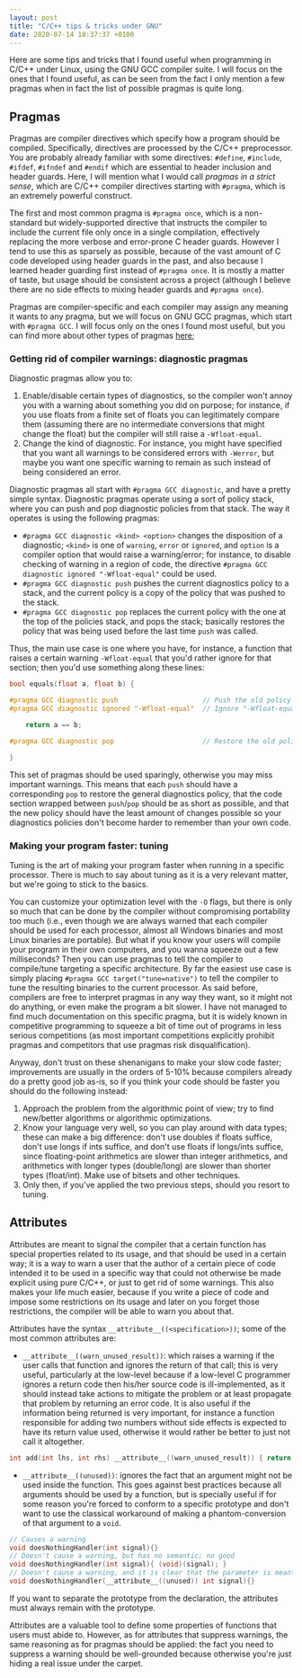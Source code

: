 ```yaml
---
layout: post
title: "C/C++ tips & tricks under GNU"
date: 2020-07-14 18:37:37 +0100
---
```


Here are some tips and tricks that I found useful when programming in C/C++ under Linux, using the GNU GCC compiler suite. I will focus on the ones that I found useful, as can be seen from the fact I only mention a few pragmas when in fact the list of possible pragmas is quite long.

## Pragmas

Pragmas are compiler directives which specify how a program should be compiled. Specifically, directives are processed by the C/C++ preprocessor. You are probably already familiar with some directives: `#define`, `#include`, `#ifdef`, `#ifndef` and `#endif` which are essential to header inclusion and header guards. Here, I will mention what I would call *pragmas in a strict sense*, which are C/C++ compiler directives starting with `#pragma`, which is an extremely powerful construct.

The first and most common pragma is `#pragma once`, which is a non-standard but widely-supported directive that instructs the compiler to include the current file only once in a single compilation, effectively replacing the more verbose and error-prone C header guards. However I tend to use this as sparsely as possible, because of the vast amount of C code developed using header guards in the past, and also because I learned header guarding first instead of `#pragma once`. It is mostly a matter of taste, but usage should be consistent across a project (although I believe there are no side effects to mixing header guards and `#pragma once`).

Pragmas are compiler-specific and each compiler may assign any meaning it wants to any pragma, but we will focus on GNU GCC pragmas, which start with `#pragma GCC`. I will focus only on the ones I found most useful, but you can find more about other types of pragmas [here](https://gcc.gnu.org/onlinedocs/gcc/Pragmas.html#Pragmas);

### Getting rid of compiler warnings: diagnostic pragmas

Diagnostic pragmas allow you to:

1. Enable/disable certain types of diagnostics, so the compiler won't annoy you with a warning about something you did on purpose; for instance, if you use floats from a finite set of floats you can legitimately compare them (assuming there are no intermediate conversions that might change the float) but the compiler will still raise a `-Wfloat-equal`.
2. Change the kind of diagnostic. For instance, you might have specified that you want all warnings to be considered errors with `-Werror`, but maybe you want one specific warning to remain as such instead of being considered an error.

Diagnostic pragmas all start with `#pragma GCC diagnostic`, and have a pretty simple syntax. Diagnostic pragmas operate using a sort of policy stack, where you can push and pop diagnostic policies from that stack. The way it operates is using the following pragmas:

- `#pragma GCC diagnostic <kind> <option>` changes the disposition of a diagnostic; `<kind>` is one of `warning`, `error` or `ignored`, and `option` is a compiler option that would raise a warning/error; for instance, to disable checking of warning in a region of code, the directive `#pragma GCC diagnostic ignored "-Wfloat-equal"` could be used.
- `#pragma GCC diagnostic push` pushes the current diagnostics policy to a stack, and the current policy is a copy of the policy that was pushed to the stack.
- `#pragma GCC diagnostic pop` replaces the current policy with the one at the top of the policies stack, and pops the stack; basically restores the policy that was being used before the last time `push` was called.

Thus, the main use case is one where you have, for instance, a function that raises a certain warning `-Wfloat-equal` that you'd rather ignore for that section; then you'd use something along these lines:

```cpp
bool equals(float a, float b) {

#pragma GCC diagnostic push                     // Push the old policy into stack
#pragma GCC diagnostic ignored "-Wfloat-equal"  // Ignore "-Wfloat-equal"

    return a == b;

#pragma GCC diagnostic pop                      // Restore the old policy

}
```

This set of pragmas should be used sparingly, otherwise you may miss important warnings. This means that each `push` should have a corresponding `pop` to restore the general diagnostics policy, that the code section wrapped between `push`/`pop` should be as short as possible, and that the new policy should have the least amount of changes possible so your diagnostics policies don't become harder to remember than your own code.

### Making your program faster: tuning

Tuning is the art of making your program faster when running in a specific processor. There is much to say about tuning as it is a very relevant matter, but we're going to stick to the basics.

You can customize your optimization level with the `-O` flags, but there is only so much that can be done by the compiler without compromising portability too much (i.e., even though we are always warned that each compiler should be used for each processor, almost all Windows binaries and most Linux binaries are portable). But what if you know your users will compile your program in their own computers, and you wanna squeeze out a few milliseconds? Then you can use pragmas to tell the compiler to compile/tune targeting a specific architecture. By far the easiest use case is simply placing `#pragma GCC target("tune=native")` to tell the compiler to tune the resulting binaries to the current processor. As said before, compilers are free to interpret pragmas in any way they want, so it might not do anything, or even make the program a bit slower. I have not managed to find much documentation on this specific pragma, but it is widely known in competitive programming to squeeze a bit of time out of programs in less serious competitions (as most important competitions explicitly prohibit pragmas and competitors that use pragmas risk disqualification).

Anyway, don't trust on these shenanigans to make your slow code faster; improvements are usually in the orders of 5-10% because compilers already do a pretty good job as-is, so if you think your code should be faster you should do the following instead:

1. Approach the problem from the algorithmic point of view; try to find new/better algorithms or algorithmic optimizations.
2. Know your language very well, so you can play around with data types; these can make a big difference: don't use doubles if floats suffice, don't use longs if ints suffice, and don't use floats if longs/ints suffice, since floating-point arithmetics are slower than integer arithmetics, and arithmetics with longer types (double/long) are slower than shorter types (float/int). Make use of bitsets and other techniques.
3. Only then, if you've applied the two previous steps, should you resort to tuning.

## Attributes

Attributes are meant to signal the compiler that a certain function has special properties related to its usage, and that should be used in a certain way; it is a way to warn a user that the author of a certain piece of code intended it to be used in a specific way that could not otherwise be made explicit using pure C/C++, or just to get rid of some warnings. This also makes your life much easier, because if you write a piece of code and impose some restrictions on its usage and later on you forget those restrictions, the compiler will be able to warn you about that.

Attributes have the syntax `__attribute__((<specification>))`; some of the most common attributes are:

- `__attribute__((warn_unused_result))`: which raises a warning if the user calls that function and ignores the return of that call; this is very useful, particularly at the low-level because if a low-level C programmer ignores a return code then his/her source code is ill-implemented, as it should instead take actions to mitigate the problem or at least propagate that problem by returning an error code. It is also useful if the information being returned is very important, for instance a function responsible for adding two numbers without side effects is expected to have its return value used, otherwise it would rather be better to just not call it altogether.

```c
int add(int lhs, int rhs) __attribute__((warn_unused_result)) { return lhs+rhs; }
```

- `__attribute__((unused))`: ignores the fact that an argument might not be used inside the function. This goes against best practices because all arguments should be used by a function, but is specially useful if for some reason you're forced to conform to a specific prototype and don't want to use the classical workaround of making a phantom-conversion of that argument to a `void`.

```c
// Causes a warning
void doesNothingHandler(int signal){}
// Doesn't cause a warning, but has no semantic; no good
void doesNothingHandler(int signal){ (void)(signal); }
// Doesn't cause a warning, and it is clear that the parameter is meant to be unused
void doesNothingHandler(__attribute__((unused)) int signal){}
```

If you want to separate the prototype from the declaration, the attributes must always remain with the prototype.

Attributes are a valuable tool to define some properties of functions that users must abide to. However, as for attributes that suppress warnings, the same reasoning as for pragmas should be applied: the fact you need to suppress a warning should be well-grounded because otherwise you're just hiding a real issue under the carpet.
